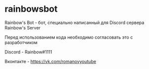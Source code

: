 # rainbowsbot
Rainbow's Bot - бот, специально написанный для Discord сервера Rainbow's Server

Перед использованием кода необходимо согласовать это с разработчиком

Discord - Rainbow#1111

Вконтакте - https://vk.com/romanovyoutube
